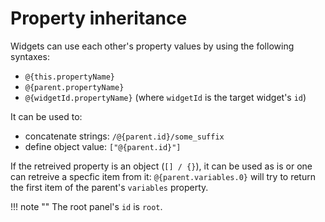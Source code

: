 # Property inheritance

Widgets can use each other's property values by using the following syntaxes:

- `@{this.propertyName}`
- `@{parent.propertyName}`
- `@{widgetId.propertyName}` (where `widgetId` is the target widget's `id`)

It can be used to:

- concatenate strings: `/@{parent.id}/some_suffix`
- define object value:   `["@{parent.id}"]`

If the retreived property is an object (`[] / {}`), it can be used as is or one can retreive a specfic item from it: `@{parent.variables.0}` will try to return the first item of the parent's `variables` property.

!!! note ""
    The root panel's `id` is `root`.
